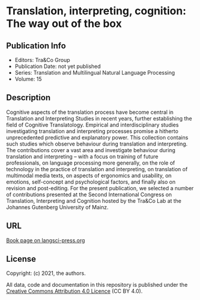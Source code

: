 # Translation, interpreting, cognition: The way out of the box 

## Publication Info

- Editors: Tra&Co Group
- Publication Date: not yet published
- Series: Translation and Multilingual Natural Language Processing 
- Volume: 15

## Description
Cognitive aspects of the translation process have become central in Translation and Interpreting Studies in recent years, further establishing the field of Cognitive Translatology. Empirical and interdisciplinary studies investigating translation and interpreting processes promise a hitherto unprecedented predictive and explanatory power. This collection contains such studies which observe behaviour during translation and interpreting. The contributions cover a vast area and investigate behaviour during translation and interpreting – with a focus on training of future professionals, on language processing more generally, on the role of technology in the practice of translation and interpreting, on translation of multimodal media texts, on aspects of ergonomics and usability, on emotions, self-concept and psychological factors, and finally also on revision and post-editing. For the present publication, we selected a number of contributions presented at the Second International Congress on Translation, Interpreting and Cognition hosted by the Tra&Co Lab at the Johannes Gutenberg University of Mainz.


## URL

[Book page on langsci-press.org](http://langsci-press.org/catalog/book/288)

## License

Copyright: (c) 2021, the authors.

All data, code and documentation in this repository is published under the
[Creative Commons Attribution 4.0 Licence](http://creativecommons.org/licenses/by/4.0/)
(CC BY 4.0).
